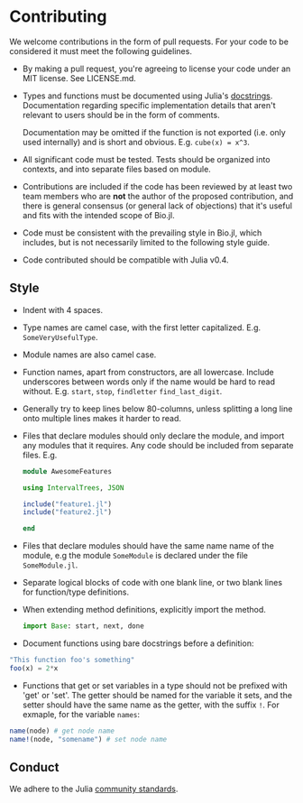 
# Contributing

We welcome contributions in the form of pull requests. For your code to be
considered it must meet the following guidelines.

  * By making a pull request, you're agreeing to license your code under an MIT
    license. See LICENSE.md.

  * Types and functions must be documented using Julia's [docstrings](http://docs.julialang.org/en/latest/manual/documentation/).
    Documentation regarding specific implementation details that aren't relevant
    to users should be in the form of comments.

    Documentation may be omitted if the function is not exported (i.e. only used
    internally) and is short and obvious. E.g. `cube(x) = x^3`.

  * All significant code must be tested. Tests should be organized into
    contexts, and into separate files based on module.

  * Contributions are included if the code has been reviewed by at least two
    team members who are **not** the author of the proposed contribution,
    and there is general consensus (or general lack of objections) that it's useful
    and fits with the intended scope of Bio.jl.

  * Code must be consistent with the prevailing style in Bio.jl, which includes,
    but is not necessarily limited to the following style guide.

  * Code contributed should be compatible with Julia v0.4.


## Style


  * Indent with 4 spaces.

  * Type names are camel case, with the first letter capitalized. E.g.
    `SomeVeryUsefulType`.

  * Module names are also camel case.

  * Function names, apart from constructors, are all lowercase. Include
    underscores between words only if the name would be hard to read without.
    E.g.  `start`, `stop`, `findletter` `find_last_digit`.

  * Generally try to keep lines below 80-columns, unless splitting a long line
    onto multiple lines makes it harder to read.

  * Files that declare modules should only declare the module, and import any
    modules that it requires. Any code should
    be included from separate files. E.g.

    ```julia
    module AwesomeFeatures

    using IntervalTrees, JSON

    include("feature1.jl")
    include("feature2.jl")

    end
    ```
  * Files that declare modules should have the same name name of the module, e.g
    the module `SomeModule` is declared under the file `SomeModule.jl`.

  * Separate logical blocks of code with one blank line, or two blank lines for
    function/type definitions.

  * When extending method definitions, explicitly import the method.

    ```julia
    import Base: start, next, done
    ```

  * Document functions using bare docstrings before a definition:

  ```julia
  "This function foo's something"
  foo(x) = 2*x
  ```

  * Functions that get or set variables in a type should not be prefixed with 'get' or 'set'. The getter should be named for the variable it sets, and the setter should have the same name as the getter, with the suffix `!`. For exmaple, for the variable `names`:

  ```julia
  name(node) # get node name
  name!(node, "somename") # set node name
  ```

## Conduct

We adhere to the Julia [community standards](http://julialang.org/community/standards/).
